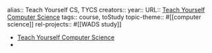 alias:: Teach Yourself CS, TYCS
creators::
year::
URL:: [Teach Yourself Computer Science](https://teachyourselfcs.com/)
tags:: course, toStudy
topic-theme:: #[[computer science]]
rel-projects:: #[[WADS study]]


- [Teach Yourself Computer Science](https://teachyourselfcs.com/)
-
